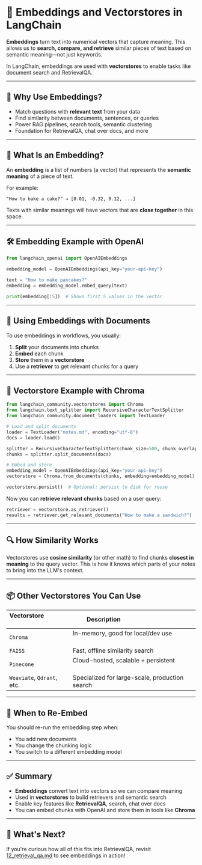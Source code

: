 # 🧬 Embeddings and Vectorstores in LangChain

**Embeddings** turn text into numerical vectors that capture meaning. This allows us to **search, compare, and retrieve** similar pieces of text based on semantic meaning—not just keywords.

In LangChain, embeddings are used with **vectorstores** to enable tasks like document search and RetrievalQA.

---

## 🧠 Why Use Embeddings?

* Match questions with **relevant text** from your data
* Find similarity between documents, sentences, or queries
* Power RAG pipelines, search tools, semantic clustering
* Foundation for RetrievalQA, chat over docs, and more

---

## 🧬 What Is an Embedding?

An **embedding** is a list of numbers (a vector) that represents the **semantic meaning** of a piece of text.

For example:

```text
"How to bake a cake?" → [0.01, -0.32, 0.12, ...]
```

Texts with similar meanings will have vectors that are **close together** in this space.

---

## 🛠️ Embedding Example with OpenAI

```python
from langchain_openai import OpenAIEmbeddings

embedding_model = OpenAIEmbeddings(api_key="your-api-key")

text = "How to make pancakes?"
embedding = embedding_model.embed_query(text)

print(embedding[:5])  # Shows first 5 values in the vector
```

---

## 🧱 Using Embeddings with Documents

To use embeddings in workflows, you usually:

1. **Split** your documents into chunks
2. **Embed** each chunk
3. **Store** them in a **vectorstore**
4. Use a **retriever** to get relevant chunks for a query

---

## 💾 Vectorstore Example with Chroma

```python
from langchain_community.vectorstores import Chroma
from langchain.text_splitter import RecursiveCharacterTextSplitter
from langchain_community.document_loaders import TextLoader

# Load and split documents
loader = TextLoader("notes.md", encoding="utf-8")
docs = loader.load()

splitter = RecursiveCharacterTextSplitter(chunk_size=500, chunk_overlap=50)
chunks = splitter.split_documents(docs)

# Embed and store
embedding_model = OpenAIEmbeddings(api_key="your-api-key")
vectorstore = Chroma.from_documents(chunks, embedding=embedding_model)

vectorstore.persist()  # Optional: persist to disk for reuse
```

Now you can **retrieve relevant chunks** based on a user query:

```python
retriever = vectorstore.as_retriever()
results = retriever.get_relevant_documents("How to make a sandwich?")  # Returns top-k similar chunks
```

---

## 🔍 How Similarity Works

Vectorstores use **cosine similarity** (or other math) to find chunks **closest in meaning** to the query vector. This is how it knows which parts of your notes to bring into the LLM's context.

---

## 📦 Other Vectorstores You Can Use

| Vectorstore                 | Description                                     |
| --------------------------- | ----------------------------------------------- |
| `Chroma`                    | In-memory, good for local/dev use               |
| `FAISS`                     | Fast, offline similarity search                 |
| `Pinecone`                  | Cloud-hosted, scalable + persistent             |
| `Weaviate`, `Qdrant`, etc.  | Specialized for large-scale, production search  |

---

## 🔁 When to Re-Embed

You should re-run the embedding step when:

* You add new documents
* You change the chunking logic
* You switch to a different embedding model

---

## ✅ Summary

* **Embeddings** convert text into vectors so we can compare meaning
* Used in **vectorstores** to build retrievers and semantic search
* Enable key features like **RetrievalQA**, search, chat over docs
* You can embed chunks with OpenAI and store them in tools like **Chroma**

---

## 🧭 What's Next?

If you're curious how all of this fits into RetrievalQA, revisit [12_retrieval_qa.md](./12_retrieval_qa.md) to see embeddings in action!

